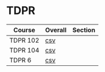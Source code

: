 # TDPR

| Course | Overall | Section |
| ------ | ------- | ------- |
| TDPR 102 | [csv](https://github.com/UCSD-Historical-Enrollment-Data/2024Spring/blob/main/overall/TDPR%20102.csv) |  |
| TDPR 104 | [csv](https://github.com/UCSD-Historical-Enrollment-Data/2024Spring/blob/main/overall/TDPR%20104.csv) |  |
| TDPR 6 | [csv](https://github.com/UCSD-Historical-Enrollment-Data/2024Spring/blob/main/overall/TDPR%206.csv) |  |
